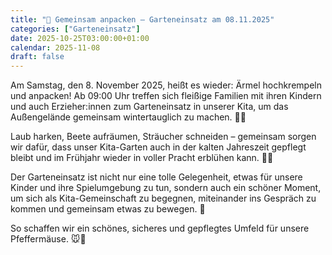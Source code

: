 ```yaml
---
title: "🍂 Gemeinsam anpacken – Garteneinsatz am 08.11.2025"
categories: ["Garteneinsatz"]
date: 2025-10-25T03:00:00+01:00
calendar: 2025-11-08
draft: false
---
```


Am Samstag, den 8. November 2025, heißt es wieder: Ärmel hochkrempeln und anpacken!
Ab 09:00 Uhr treffen sich fleißige Familien mit ihren Kindern und auch Erzieher:innen zum Garteneinsatz in unserer Kita, um das Außengelände gemeinsam wintertauglich zu machen. 🌾🧤

Laub harken, Beete aufräumen, Sträucher schneiden – gemeinsam sorgen wir dafür, dass unser Kita-Garten auch in der kalten Jahreszeit gepflegt bleibt und im Frühjahr wieder in voller Pracht erblühen kann. 🌱✨

Der Garteneinsatz ist nicht nur eine tolle Gelegenheit, etwas für unsere Kinder und ihre Spielumgebung zu tun, sondern auch ein schöner Moment, um sich als Kita-Gemeinschaft zu begegnen, miteinander ins Gespräch zu kommen und gemeinsam etwas zu bewegen. 💛

So schaffen wir ein schönes, sicheres und gepflegtes Umfeld für unsere Pfeffermäuse. 🐭🌿